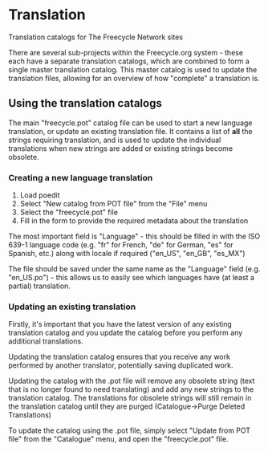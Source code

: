 Translation
===========

Translation catalogs for The Freecycle Network sites

There are several sub-projects within the Freecycle.org system - these each have a separate translation catalogs, which are combined to form a single master translation catalog. This master catalog is used to update the translation files, allowing for an overview of how "complete" a translation is.

## Using the translation catalogs

The main "freecycle.pot" catalog file can be used to start a new language translation, or update an existing translation file. It contains a list of **all** the strings requiring translation, and is used to update the individual translations when new strings are added or existing strings become obsolete.

### Creating a new language translation

1. Load poedit
2. Select "New catalog from POT file" from the "File" menu
3. Select the "freecycle.pot" file
4. Fill in the form to provide the required metadata about the translation

The most important field is "Language" - this should be filled in with the ISO 639-1 language code (e.g. "fr" for French, "de" for German, "es" for Spanish, etc.) along with locale if required ("en_US", "en_GB", "es_MX")

The file should be saved under the same name as the "Language" field (e.g. "en_US.po") - this allows us to easily see which languages have (at least a partial) translation.

### Updating an existing translation

Firstly, it's important that you have the latest version of any existing translation catalog and you update the catalog before you perform any additional translations.

Updating the translation catalog ensures that you receive any work performed by another translator, potentially saving duplicated work.

Updating the catalog with the .pot file will remove any obsolete string (text that is no longer found to need translating) and add any new strings to the translation catalog. The translations for obsolete strings will still remain in the translation catalog until they are purged (Catalogue->Purge Deleted Translations)

To update the catalog using the .pot file, simply select "Update from POT file" from the "Catalogue" menu, and open the "freecycle.pot" file.